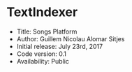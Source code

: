 # TextIndexer

*    Title: Songs Platform        
*    Author: Guillem Nicolau Alomar Sitjes      
*    Initial release: July 23rd, 2017                     
*    Code version: 0.1                         
*    Availability: Public                      

